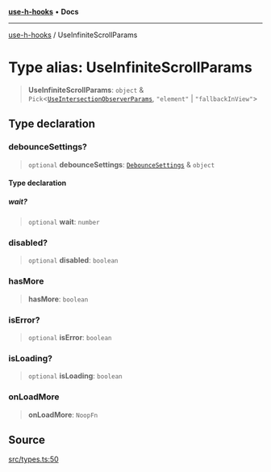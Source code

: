 [**use-h-hooks**](../README.md) • **Docs**

***

[use-h-hooks](../globals.md) / UseInfiniteScrollParams

# Type alias: UseInfiniteScrollParams

> **UseInfiniteScrollParams**: `object` & `Pick`\<[`UseIntersectionObserverParams`](UseIntersectionObserverParams.md), `"element"` \| `"fallbackInView"`\>

## Type declaration

### debounceSettings?

> `optional` **debounceSettings**: [`DebounceSettings`](DebounceSettings.md) & `object`

#### Type declaration

##### wait?

> `optional` **wait**: `number`

### disabled?

> `optional` **disabled**: `boolean`

### hasMore

> **hasMore**: `boolean`

### isError?

> `optional` **isError**: `boolean`

### isLoading?

> `optional` **isLoading**: `boolean`

### onLoadMore

> **onLoadMore**: `NoopFn`

## Source

[src/types.ts:50](https://github.com/AhmadHddad/use-h-hooks/blob/daa6dd045ddcb2443f6d50fe7685055eb57611b7/src/types.ts#L50)
